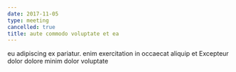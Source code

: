 ```yaml
---
date: 2017-11-05
type: meeting
cancelled: true
title: aute commodo voluptate et ea
---
```

eu adipiscing ex pariatur. enim exercitation in occaecat aliquip et Excepteur dolor dolore minim dolor voluptate